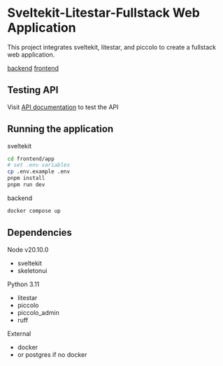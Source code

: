 # Sveltekit-Litestar-Fullstack Web Application
This project integrates sveltekit, litestar, and piccolo to create a fullstack web application.

[backend](backend/README.md)
[frontend](frontend/README.md)

## Testing API
Visit [API documentation](http://localhost:8000/schema/swagger) to test the API

## Running the application
sveltekit
```bash
cd frontend/app
# set .env variables
cp .env.example .env
pnpm install
pnpm run dev
```

backend
```bash
docker compose up
```

## Dependencies
Node v20.10.0
- sveltekit
- skeletonui

Python 3.11
- litestar
- piccolo
- piccolo_admin
- ruff

External
- docker
- or postgres if no docker